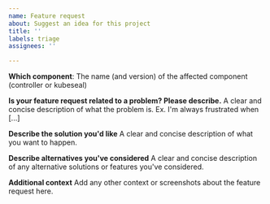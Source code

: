 ```yaml
---
name: Feature request
about: Suggest an idea for this project
title: ''
labels: triage
assignees: ''

---
```


**Which component**:
The name (and version) of the affected component (controller or kubeseal)

**Is your feature request related to a problem? Please describe.**
A clear and concise description of what the problem is. Ex. I'm always frustrated when [...]

**Describe the solution you'd like**
A clear and concise description of what you want to happen.

**Describe alternatives you've considered**
A clear and concise description of any alternative solutions or features you've considered.

**Additional context**
Add any other context or screenshots about the feature request here.
